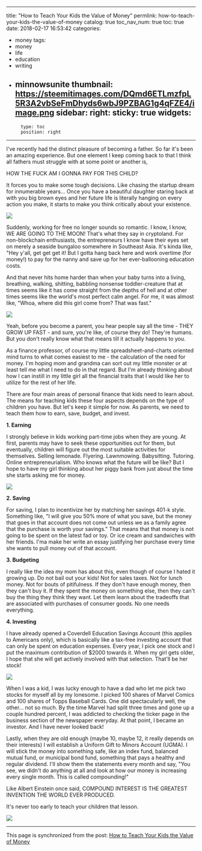 
---
title: "How to Teach Your Kids the Value of Money"
permlink: how-to-teach-your-kids-the-value-of-money
catalog: true
toc_nav_num: true
toc: true
date: 2018-02-17 16:53:42
categories:
- money
tags:
- money
- life
- education
- writing
- minnowsunite
thumbnail: https://steemitimages.com/DQmd6ETLmzfpL5R3A2vbSeFmDhyds6wbJ9PZBAG1g4qFZE4/image.png
sidebar:
    right:
        sticky: true
widgets:
    -
        type: toc
        position: right
---


I've recently had the distinct pleasure of becoming a father. So far it's been an amazing experience. But one element I keep coming back to that I think all fathers must struggle with at some point or another is,

HOW THE FUCK AM I GONNA PAY FOR THIS CHILD?

It forces you to make some tough decisions. Like chasing the startup dream for innumerable years... Once you have a beautiful daughter staring back at with you big brown eyes and her future life is literally hanging on every action you make, it starts to make you think critically about your existence.

![](https://steemitimages.com/DQmd6ETLmzfpL5R3A2vbSeFmDhyds6wbJ9PZBAG1g4qFZE4/image.png)

Suddenly, working for free no longer sounds so romantic. I know, I know, WE ARE GOING TO THE MOON! That's what they say in cryptoland. For non-blockchain enthusiasts, the entrepreneurs I know have their eyes set on merely a seaside bungaloo somewhere in Southeast Asia. It's kinda like, "Hey y'all, get get get it! But I gotta hang back here and work overtime (for money!) to pay for the nanny and save up for her ever-ballooning education costs.

And that never hits home harder than when your baby turns into a living, breathing, walking, shitting, babbling nonsense toddler-creature that at times seems like it has come straight from the depths of hell and at other times seems like the world's most perfect calm angel. For me, it was almost like, "Whoa, where did this girl come from? That was fast."

![](https://steemitimages.com/DQmeSxBzNQ5d5qtchQvfdnPj52LaEqWSX2mYwRTFg5msHjB/image.png)

Yeah, before you become a parent, you hear people say all the time - THEY GROW UP FAST - and sure, you're like, of course they do! They're humans. But you don't really know what that means till it actually happens to you.

As a finance professor, of course my little spreadsheet-and-charts oriented mind turns to what comes easiest to me - the calculation of the need for money. I'm hoping mom and grandma can sort out my little monster or at least tell me what I need to do in that regard. But I'm already thinking about how I can instill in my little girl all the financial traits that I would like her to utilize for the rest of her life.

There are four main areas of personal finance that kids need to learn about. The means for teaching kids these four aspects depends on the type of children you have. But let's keep it simple for now. As parents, we need to teach them how to earn, save, budget, and invest.

**1. Earning**

I strongly believe in kids working part-time jobs when they are young. At first, parents may have to seek these opportunities out for them, but  eventually, children will figure out the most suitable activities for themselves. Selling lemonade. Flyering. Lawnmowing. Babysitting. Tutoring. Online entrepreneurialism. Who knows what the future will be like? But I hope to have my girl thinking about her piggy bank from just about the time she starts asking me for money.

![](https://steemitimages.com/DQmRQXR1jJKPDs2hQKkbezX4vpiV2dhDjfbFSDCzA2ihcAD/image.png)

**2. Saving**

For saving, I plan to incentivize her by matching her savings 401-k style. Something like, "I will give you 50% more of what you save, but the money that goes in that account does not come out unless we as a family agree that the purchase is worth your savings." That means that that money is not going to be spent on the latest fad or toy. Or ice cream and sandwiches with her friends. I'ma make her write an essay justifying her purchase every time she wants to pull money out of that account.

**3. Budgeting**

I really like the idea my mom has about this, even though of course I hated it growing up. Do not bail out your kids! Not for sales taxes. Not for lunch money. Not for bouts of pitifulness. If they don't have enough money, then they can't buy it. If they spent the money on something else, then they can't buy the thing they think they want. Let them learn about  the tradeoffs that are associated with purchases of consumer goods. No one needs everything.

**4. Investing**

I have already opened a Coverdell Education Savings Account (this applies to Americans only), which is basically like a tax-free investing account that can only be spent on education expenses. Every year, I pick one stock and I put the maximum contribution of $2000 towards it. When my girl gets older, I hope that she will get actively involved with that selection. That'll be her stock!

![](https://steemitimages.com/DQmRGEbTyuRZHt7uwqqTb8TpPhUy3LhMaTT9Cv5rRci9oBL/image.png)

When I was a kid, I was lucky enough to have a dad who let me pick two stocks for myself all by my lonesome. I picked 100 shares of Marvel Comics and 100 shares of Topps Baseball Cards. One did spectacularly well, the other... not so much. By the time Marvel had split three times and gone up a couple hundred percent, I was addicted to checking the ticker page in the business section of the newspaper everyday. At that point, I became an investor. And I have never looked back!

Lastly, when they are old enough (maybe 10, maybe 12, it really depends on their interests) I will establish a Uniform Gift to Minors Account (UGMA). I will stick the money into something safe, like an index fund, balanced mutual fund, or municipal bond fund, something that pays a healthy and regular dividend. I'll show them the statements every month and say, "You see, we didn't do anything at all and look at how our money is increasing every single month. This is called compounding!"

Like Albert Einstein once said, COMPOUND INTEREST IS THE GREATEST INVENTION THE WORLD EVER PRODUCED.

It's never too early to teach your children that lesson.

![](https://steemitimages.com/DQmcUuvFgb2Ui3RMyybRthv7ZYAteTau3B4XZ1Gjwobkpwn/image.png)

- - -

This page is synchronized from the post: [How to Teach Your Kids the Value of Money](https://steemit.com/@shanghaipreneur/how-to-teach-your-kids-the-value-of-money)
